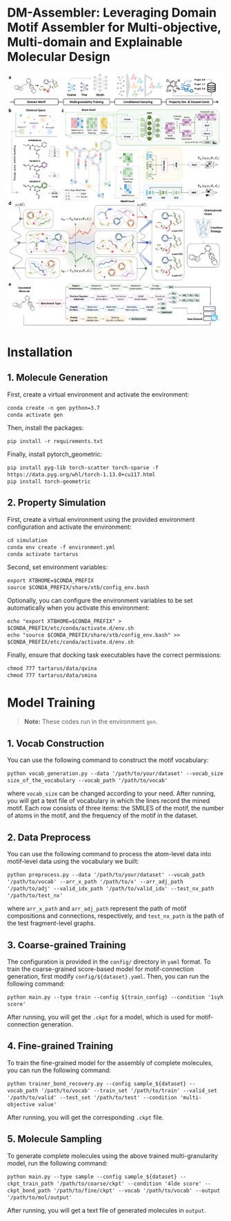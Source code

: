 # DM-Assembler: Leveraging Domain Motif Assembler for Multi-objective, Multi-domain and Explainable Molecular Design

![framework](figure/framework.png)


# Installation

## 1. Molecule Generation

First, create a virtual environment and activate the environment:

```
conda create -n gen python=3.7
conda activate gen
```

Then, install the packages:

```
pip install -r requirements.txt
```

Finally, install pytorch_geometric:

```
pip install pyg-lib torch-scatter torch-sparse -f https://data.pyg.org/whl/torch-1.13.0+cu117.html
pip install torch-geometric
```

## 2. Property Simulation

First, create a virtual environment using the provided environment configuration and activate the environment:

```
cd simulation
conda env create -f environment.yml
conda activate tartarus
```

Second, set environment variables:

```
export XTBHOME=$CONDA_PREFIX
source $CONDA_PREFIX/share/xtb/config_env.bash
```

Optionally, you can configure the environment variables to be set automatically when you activate this environment:

```
echo "export XTBHOME=$CONDA_PREFIX" > $CONDA_PREFIX/etc/conda/activate.d/env.sh
echo "source $CONDA_PREFIX/share/xtb/config_env.bash" >> $CONDA_PREFIX/etc/conda/activate.d/env.sh
```

Finally, ensure that docking task executables have the correct permissions:

```
chmod 777 tartarus/data/qvina
chmod 777 tartarus/data/smina
```


# Model Training

> **Note:** These codes run in the environment `gen`.

## 1. Vocab Construction

You can use the following command to construct the motif vocabulary:

```
python vocab_generation.py --data '/path/to/your/dataset' --vocab_size size_of_the_vocabulary --vocab_path '/path/to/vocab'
```

where `vocab_size` can be changed according to your need. After running, you will get a text file of vocabulary in which the lines record the mined motif. Each row consists of three items: the SMILES of the motif, the number of atoms in the motif, and the frequency of the motif in the dataset. 

## 2. Data Preprocess

You can use the following command to process the atom-level data into motif-level data using the vocabulary we built:

```
python preprocess.py --data '/path/to/your/dataset' --vocab_path '/path/to/vocab' --arr_x_path '/path/to/x' --arr_adj_path '/path/to/adj' --valid_idx_path '/path/to/valid_idx' --test_nx_path '/path/to/test_nx'
```

where `arr_x_path` and `arr_adj_path` represent the path of motif compositions and connections, respectively, and `test_nx_path` is the path of the test fragment-level graphs. 

## 3. Coarse-grained Training

The configuration is provided in the `config/` directory in `yaml` format. To train the coarse-grained score-based model for motif-connection generation, first modify `config/${dataset}.yaml`. Then, you can run the following command:

```
python main.py --type train --config ${train_config} --condition '1syh score'
```

After running, you will get the `.ckpt` for a model, which is used for motif-connection generation.

## 4. Fine-grained Training

To train the fine-grained model for the assembly of complete molecules, you can run the following command:

```
python trainer_bond_recovery.py --config sample_${dataset} --vocab_path '/path/to/vocab' --train_set '/path/to/train' --valid_set '/path/to/valid' --test_set '/path/to/test' --condition 'multi-objective value'
```

After running, you will get the corresponding `.ckpt` file.

## 5. Molecule Sampling

To generate complete molecules using the above trained multi-granularity model, run the following command:

```
python main.py --type sample --config sample_${dataset} --ckpt_train_path '/path/to/coarse/ckpt' --condition '4lde score' --ckpt_bond_path '/path/to/fine/ckpt' --vocab '/path/to/vocab' --output '/path/to/mol/output'
```

After running, you will get a text file of generated molecules in `output`.

























